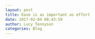```yaml
---
layout: post
title: Ease is as important as effort
date: 2017-02-04 08:43:59
author: Lucy Tennyson
categories: Blog
---
```

